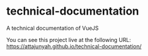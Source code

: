 # technical-documentation
A technical documentation of VueJS

You can see this project live at the following URL: https://attajunyah.github.io/technical-documentation/
